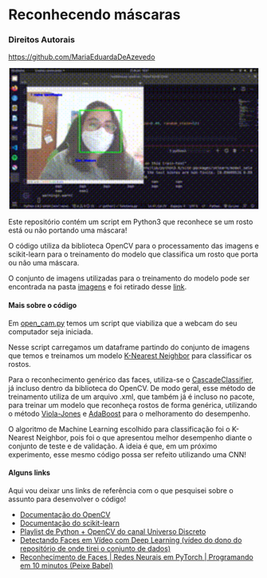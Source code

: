 # Reconhecendo máscaras

### Direitos Autorais
https://github.com/MariaEduardaDeAzevedo

<p align="center">
    <img src="./assets/gif-mascara.gif" width=500/>
<p/>

Este repositório contém um script em Python3 que reconhece se um rosto está ou não portando uma máscara!

O código utiliza da biblioteca OpenCV para o processamento das imagens e scikit-learn para o treinamento do modelo que classifica um rosto que porta ou não uma máscara. 

O conjunto de imagens utilizadas para o treinamento do modelo pode ser encontrada na pasta [imagens](./imagens) e foi retirado desse [link](https://github.com/sandeco/CanalSandeco/tree/master/Deep%20Learning%20s%C3%A9rie/%2316%20-%20Detectando%20Faces%20em%20v%C3%ADdeo%20com%20Deep%20Learning).


#### Mais sobre o código

Em [open_cam.py](./open_cam.py) temos um script que viabiliza que a webcam do seu computador seja iniciada. 

Nesse script carregamos um dataframe partindo do conjunto de imagens que temos e treinamos um modelo [K-Nearest Neighbor](https://medium.com/brasil-ai/knn-k-nearest-neighbors-1-e140c82e9c4e) para classificar os rostos.

Para o reconhecimento genérico das faces, utiliza-se o [CascadeClassifier](https://docs.opencv.org/3.4/db/d28/tutorial_cascade_classifier.html), já incluso dentro da biblioteca do OpenCV. De modo geral, esse método de treinamento utiliza de um arquivo .xml, que também já é incluso no pacote, para treinar um modelo que reconheça rostos de forma genérica, utilizando o método [Viola-Jones](https://en.wikipedia.org/wiki/Viola%E2%80%93Jones_object_detection_framework) e [AdaBoost](https://towardsdatascience.com/boosting-algorithm-adaboost-b6737a9ee60c) para o melhoramento do desempenho.

O algoritmo de Machine Learning escolhido para classificação foi o K-Nearest Neighbor, pois foi o que apresentou melhor desempenho diante o conjunto de teste e de validação. A ideia é que, em um próximo experimento, esse mesmo código possa ser refeito utilizando uma CNN!

#### Alguns links

Aqui vou deixar uns links de referência com o que pesquisei sobre o assunto para desenvolver o código!

- [Documentação do OpenCV](https://docs.opencv.org/master/)
- [Documentação do scikit-learn](https://scikit-learn.org/stable/)
- [Playlist de Python + OpenCV do canal Universo Discreto](https://www.youtube.com/watch?v=oAH_GJclePY&list=PL-t7zzWJWPtx3enns2ZAV6si2p9zGhZJX)
- [Detectando Faces em Vídeo com Deep Learning (vídeo do dono do repositório de onde tirei o conjunto de dados)](https://www.youtube.com/watch?v=7Roghby6f24&t=461s)
- [Reconhecimento de Faces | Redes Neurais em PyTorch | Programando em 10 minutos (Peixe Babel)](https://www.youtube.com/watch?v=s2Nr8nHK66c&t=903s)
